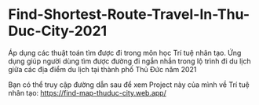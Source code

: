 # Find-Shortest-Route-Travel-In-Thu-Duc-City-2021
Áp dụng các thuật toán tìm được đi trong môn học Trí tuệ nhân tạo.
Ứng dụng giúp người dùng tìm được đường đi ngắn nhắn trong lộ trình đi du lịch giữa các địa điểm du lịch tại thành phố Thủ Đức năm 2021

Bạn có thể truy cập đường dẫn sau để xem Project này của mình về Trí tuệ nhân tạo:
https://find-map-thuduc-city.web.app/
